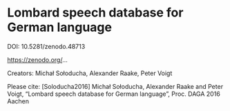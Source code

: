 # Lombard speech database for German language

DOI: 10.5281/zenodo.48713

https://zenodo.org/...

Creators:
Michał Sołoducha, Alexander Raake, Peter Voigt

Please cite:
[Soloducha2016]	Michał Sołoducha, Alexander Raake and Peter Voigt, “Lombard speech database for German language”, Proc. DAGA 2016 Aachen

